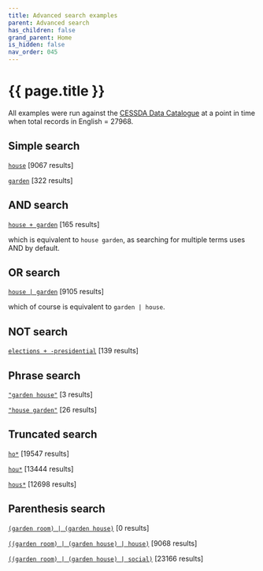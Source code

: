 ```yaml
---
title: Advanced search examples
parent: Advanced search
has_children: false
grand_parent: Home
is_hidden: false
nav_order: 045
---
```


# {{ page.title }}

All examples were run against the [CESSDA Data Catalogue](https://datacatalogue.cessda.eu)
at a point in time when total records in English = 27968.

## Simple search

[`house`](https://datacatalogue.cessda.eu/?q=house) [9067 results]

[`garden`](https://datacatalogue.cessda.eu/?q=garden) [322 results]

## AND search

[`house + garden`](https://datacatalogue.cessda.eu/?q=house%20%2B%20garden) [165 results]

which is equivalent to `house garden`, as searching for multiple terms uses AND by default.

## OR search

[`house | garden`](https://datacatalogue.cessda.eu/?q=house%20%7C%20garden) [9105 results]

which of course is equivalent to `garden | house`.

## NOT search

[`elections + -presidential`](https://datacatalogue.cessda.eu/?q=elections%20%2B%20-presidential) [139 results]

## Phrase search

[`"garden house"`](https://datacatalogue.cessda.eu/?q="garden%20house") [3 results]

[`"house garden"`](https://datacatalogue.cessda.eu/?q="house%20garden") [26 results]

## Truncated search

[`ho*`](https://datacatalogue.cessda.eu/?q=ho%2A) [19547 results]

[`hou*`](https://datacatalogue.cessda.eu/?q=hou%2A) [13444 results]

[`hous*`](https://datacatalogue.cessda.eu/?q=hous%2A) [12698 results]

## Parenthesis search

[`(garden room) | (garden house)`](https://datacatalogue.cessda.eu/?q=%28garden%20room%29%20%7C%20%28garden%20house%29)
 [0 results]

[`((garden room) | (garden house) | house)`](https://datacatalogue.cessda.eu/?q=%28%28garden%20room%29%20%7C%20%28garden%20house%29%20%7C%20house%29)
 [9068 results]

[`((garden room) | (garden house) | social)`](<https://datacatalogue.cessda.eu/?q=%28%28garden%20room%29%20%7C%20%28garden%20house%29%20%7C%20social%29>)
[23166 results]
